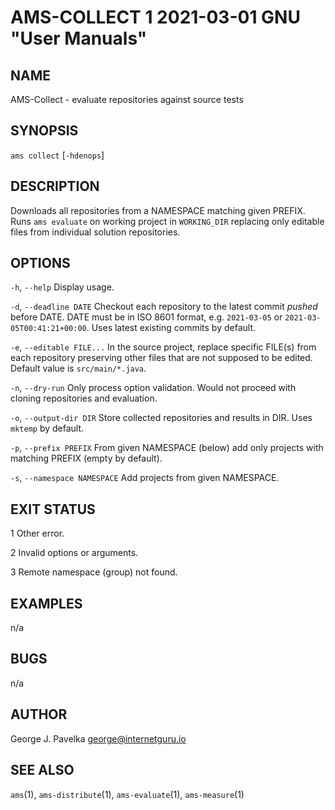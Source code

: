 # AMS-COLLECT 1 2021-03-01 GNU "User Manuals"

## NAME

AMS-Collect - evaluate repositories against source tests

## SYNOPSIS

`ams collect` [`-hdenops`]

## DESCRIPTION

Downloads all repositories from a NAMESPACE matching given PREFIX. Runs `ams evaluate` on working project in `WORKING_DIR` replacing only editable files from individual solution repositories.

## OPTIONS

`-h`, `--help`
       Display usage.

`-d`, `--deadline DATE`
       Checkout each repository to the latest commit _pushed_ before DATE. DATE must be in ISO 8601 format, e.g. `2021-03-05` or `2021-03-05T00:41:21+00:00`. Uses latest existing commits by default.

`-e`, `--editable FILE...`
       In the source project, replace specific FILE(s) from each repository preserving other files that are not supposed to be edited. Default value is `src/main/*.java`.

`-n`, `--dry-run`
       Only process option validation. Would not proceed with cloning repositories and evaluation.

`-o`, `--output-dir DIR`
       Store collected repositories and results in DIR. Uses `mktemp` by default.

`-p`, `--prefix PREFIX`
       From given NAMESPACE (below) add only projects with matching PREFIX (empty by default).

`-s`, `--namespace NAMESPACE`
       Add projects from given NAMESPACE.

## EXIT STATUS

1      Other error.

2      Invalid options or arguments.

3      Remote namespace (group) not found.

## EXAMPLES

n/a

## BUGS

n/a

## AUTHOR

George J. Pavelka <george@internetguru.io>

## SEE ALSO

`ams`(1), `ams-distribute`(1), `ams-evaluate`(1), `ams-measure`(1)
